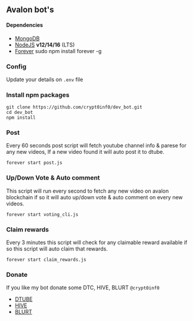 ## Avalon bot's

#### Dependencies
* [MongoDB](https://mongodb.com)
* [NodeJS](https://nodejs.org/en/download/) **v12/14/16** (LTS)
* [Forever](https://www.npmjs.com/package/forever) sudo npm install forever -g
### Config
Update your details on `.env` file 

### Install npm packages
```
git clone https://github.com/crypt0inf0/dev_bot.git
cd dev_bot
npm install
```
### Post
Every 60 seconds post script will fetch youtube channel info & parese for any new videos, If a new video found it will auto post it to dtube.

```
forever start post.js
```

### Up/Down Vote & Auto comment
This script will run every second to fetch any new video on avalon blockchain if so it will auto up/down vote & auto comment on every new videos.

```
forever start voting_cli.js
```

### Claim rewards 
Every 3 minutes this script will check for any claimable reward available if so this script will auto claim that rewards.

```
forever start claim_rewards.js
```

### Donate
If you like my bot donate some DTC, HIVE, BLURT `@crypt0inf0`
* [DTUBE](https://d.tube/#!/c/crypt0inf0)
* [HIVE](https://hive.blog/@crypt0inf0)
* [BLURT](https://blurt.blog/@crypt0inf0)
